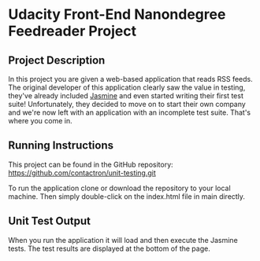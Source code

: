 # Udacity Front-End Nanondegree Feedreader Project

## Project Description

In this project you are given a web-based application that reads RSS feeds. The original developer of this application clearly saw the value in testing, they've already included [Jasmine](http://jasmine.github.io/) and even started writing their first test suite! Unfortunately, they decided to move on to start their own company and we're now left with an application with an incomplete test suite. That's where you come in.


## Running Instructions

This project can be found in the GitHub repository:
https://github.com/contactron/unit-testing.git

To run the application clone or download the repository to your local machine. Then simply double-click on the index.html file in main directly.

## Unit Test Output

When you run the application it will load and then execute the Jasmine tests. The test results are displayed at the bottom of the page.